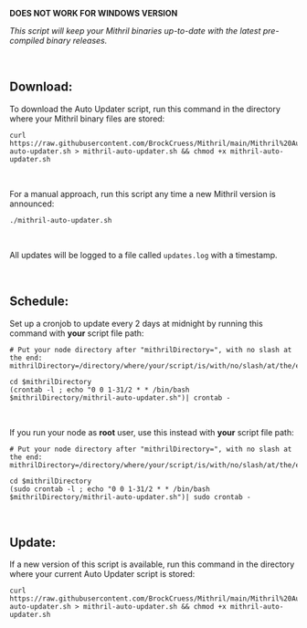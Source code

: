 **DOES NOT WORK FOR WINDOWS VERSION**

*This script will keep your Mithril binaries up-to-date with the latest pre-compiled binary releases.*

<br>

## Download:

To download the Auto Updater script, run this command in the directory where your Mithril binary files are stored:

```
curl https://raw.githubusercontent.com/BrockCruess/Mithril/main/Mithril%20Auto%20Updater/mithril-auto-updater.sh > mithril-auto-updater.sh && chmod +x mithril-auto-updater.sh
```
<br>

For a manual approach, run this script any time a new Mithril version is announced:

```
./mithril-auto-updater.sh
```
<br>

All updates will be logged to a file called `updates.log` with a timestamp.

<br>

## Schedule:

Set up a cronjob to update every 2 days at midnight by running this command with **your** script file path:

```
# Put your node directory after "mithrilDirectory=", with no slash at the end:
mithrilDirectory=/directory/where/your/script/is/with/no/slash/at/the/end

cd $mithrilDirectory
(crontab -l ; echo "0 0 1-31/2 * * /bin/bash $mithrilDirectory/mithril-auto-updater.sh")| crontab -
```

<br>

If you run your node as **root** user, use this instead with **your** script file path:

```
# Put your node directory after "mithrilDirectory=", with no slash at the end:
mithrilDirectory=/directory/where/your/script/is/with/no/slash/at/the/end

cd $mithrilDirectory
(sudo crontab -l ; echo "0 0 1-31/2 * * /bin/bash $mithrilDirectory/mithril-auto-updater.sh")| sudo crontab -
```

<br>

## Update:

If a new version of this script is available, run this command in the directory where your current Auto Updater script is stored:

```
curl https://raw.githubusercontent.com/BrockCruess/Mithril/main/Mithril%20Auto%20Updater/mithril-auto-updater.sh > mithril-auto-updater.sh && chmod +x mithril-auto-updater.sh
```
